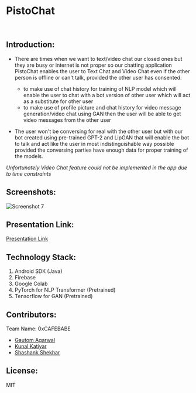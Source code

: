 # PistoChat
<p align="center">
</p>

<a href="https://hack36.com"> <img src="https://i.ibb.co/2sy4p5j/Built-At-Hack36.png" height=15px width = 100px> </a>


## Introduction:


- There are times when we want to text/video chat our closed ones but they are busy or internet is not proper so our chatting application PistoChat enables the user to Text Chat and Video Chat even if the other person is offline or can't talk, provided the other user has consented:


    - to make use of chat history for training of NLP model which will enable the user to chat with a bot version of other user which will act as a substitute for other user
    - to make use of profile picture and chat history for video message generation/video chat using GAN then the user will be able to get video messages from the other user


- The user won't be conversing for real with the other user but with our bot created using pre-trained GPT-2 and LipGAN that will enable the bot to talk and act like the user in most indistinguishable way possible provided the conversing parties have enough data for proper training of the models.

_Unfortunately Video Chat feature could not be implemented in the app due to time constraints_

## Screenshots:

![Screenshot 7](./assets/7.png)

## Presentation Link:
  <a href="https://docs.google.com/presentation/d/1Ln1oz20AXF9c20YrELCqE8yrF1eJYiddyvqjVt4EfGw/edit?usp=sharing">Presentation Link</a>

## Technology Stack:
  1) Android SDK (Java)
  2) Firebase
  3) Google Colab 
  4) PyTorch for NLP Transformer (Pretrained)
  5) Tensorflow for GAN (Pretrained)

## Contributors:

Team Name: 0xCAFEBABE

* [Gautom Agarwal](https://github.com/gautom5987)
* [Kunal Katiyar](https://github.com/kunal2812)
* [Shashank Shekhar](https://github.com/shashank8987)

## License:

MIT

<a href="https://hack36.com"> <img src="https://i.ibb.co/2sy4p5j/Built-At-Hack36.png" height=15px width = 100px> </a>
